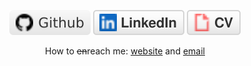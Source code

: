 <p align="center">
	<a href="https://github.com/adkasyv"><img src="img/github.svg" alt="GitHub"></a>
	<a href="https://www.linkedin.com/in/adkasyv"><img src="img/linkedin.svg" alt="LinkedIn"></a>
	<a href="https://gzmland.ru/"><img src="img/cv.svg" alt="Curriculum Vitae"></a>
</p>

<p align="center">How to <del>en</del>reach me:  
	<a href="https://gzmland.ru/">website</a> and  <a href="mailto:kasymbekov01384@gmail.com">email</a>
</p>
 




 
<!-- <div align="center"> -->
  <!-- <a href="https://gzmland.ru/" target="_blank"><img src="https://media.giphy.com/media/YlmI36YAWe7KScC7hK/source.gif" width="280" height="auto" /></a> -->
  <!-- <a href="https://gzmland.ru/" target="_blank"><img src="https://media.giphy.com/media/YlmI36YAWe7KScC7hK/source.gif" width="280" height="auto" /></a> -->
  <!-- <a href="https://gzmland.ru/" target="_blank"><img src="img/source-8.gif" width="700" height="auto" /></a> -->
<!-- </div> -->

<!-- <img align="left" src="img/source-10.png " width="180" height="auto"> -->
<!-- <div align="center">
  <img src="img/source-16.gif" width="100" height="auto">
  <img src="img/source-17.gif" width="100" height="auto">
  <img src="img/source-18.gif" width="100" height="auto">
  <img src="img/source-19.gif" width="100" height="auto">
  <img src="img/source-20.gif" width="100" height="auto">
  <img src="img/source-21.gif" width="100" height="auto">
</div> -->

<!-- [![instagram](https://img.shields.io/badge/-@adkasyv-e6e6e6?style=flat-square&labelColor=e6e6e6&logo=instagram&logoColor=white&color=e6e6e6)](https://instagram.com/adkasyv)
[![linkedin](https://img.shields.io/badge/-@adkasyv-e6e6e6?style=flat-square&labelColor=e6e6e6&logo=VK&logoColor=white&color=e6e6e6)](https://vk.com/adkasyv)
[![telegram](https://img.shields.io/badge/-@adkasyv-e6e6e6?style=flat-square&labelColor=e6e6e6&logo=Telegram&logoColor=#000000&color=e6e6e6)](https://t.me/adkasyv) -->

<!-- <p align="center">
  <a href="https://instagram.com/adkasyv" target="_blank">
    <img src="https://img.shields.io/badge/instagram-%23E4405F.svg?&style=for-the-badge&logo=instagram&logoColor=white" alt="dephraiim"/>
  </a>
  <a href="https://vk.com/adkasyv" target="_blank">       
    <img src="https://img.shields.io/badge/vk-4c75a3?style=for-the-badge&logo=VK&logoColor=white&color=4c75a3" alt="VK"/>
  </a>
  <a href="https://t.me/adkasyv" target="_blank">         
    <img src="https://img.shields.io/badge/telegram-0088cc?style=for-the-badge&logo=telegram&logoColor=white&color=0088cc" alt="Telegram"/>
  </a>
</p> -->

<!-- Says he **loves** generation \\\ Z //... **doesn't say!** otherwise -->

<!--
**adkasyv/adkasyv** is a ✨ _special_ ✨ repository because its `README.md` (this file) appears on your GitHub profile.

Here are some ideas to get you started:

- 🔭 I’m currently working on ...
- 🌱 I’m currently learning ...
- 👯 I’m looking to collaborate on ...
- 🤔 I’m looking for help with ...
- 💬 Ask me about ...
- 📫 How to reach me: ...
- 😄 Pronouns: ...
- ⚡ Fun fact: ...
-->
